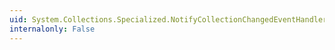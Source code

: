 ```yaml
---
uid: System.Collections.Specialized.NotifyCollectionChangedEventHandler
internalonly: False
---
```

